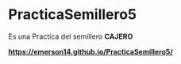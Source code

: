 # PracticaSemillero5
Es una Practica del semillero 
<B> CAJERO

  
  https://emerson14.github.io/PracticaSemillero5/
